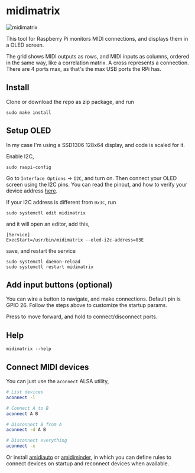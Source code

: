 # midimatrix

![midimatrix](https://user-images.githubusercontent.com/10843208/177895595-ab3cdf49-fa71-45f3-93fc-83accc53fa9d.png)

This tool for Raspberry Pi monitors MIDI connections, and displays them in a OLED screen.

The grid shows MIDI outputs as rows, and MIDI inputs as columns, ordered in the same way, like a correlation matrix. A cross represents a connection. There are 4 ports max, as that's the max USB ports the RPi has.

## Install
Clone or download the repo as zip package, and run
```
sudo make install
```

## Setup OLED
In my case I'm using a SSD1306 128x64 display, and code is scaled for it.

Enable I2C,

```
sudo raspi-config
```
Go to `Interface Options` -> `I2C`, and turn on. Then connect your OLED screen using the I2C pins. You can read the pinout, and how to verify your device address [here](https://pinout.xyz/pinout/i2c).

If your I2C address is different from `0x3C`, run

```
sudo systemctl edit midimatrix
```
and it will open an editor, add this,

```
[Service]
ExecStart=/usr/bin/midimatrix --oled-i2c-address=03E
```
save, and restart the service

```
sudo systemctl daemon-reload
sudo systemctl restart midimatrix
```

## Add input buttons (optional)
You can wire a button to navigate, and make connections. Default pin is GPIO 26. Follow the steps above to customize the startup params. 

Press to move forward, and hold to connect/disconnect ports.

## Help
```
midimatrix --help
```

## Connect MIDI devices
You can just use the `aconnect` ALSA utility,

```bash
# List devices
aconnect -l

# Connect A to B
aconnect A B

# Disconnect B from A
aconnect -d A B

# Disconnect everything
aconnect -x
```

Or install [amidiauto](https://github.com/BlokasLabs/amidiauto) or [amidiminder](https://github.com/mzero/amidiminder), in which you can define rules to connect devices on startup and reconnect devices when available.
